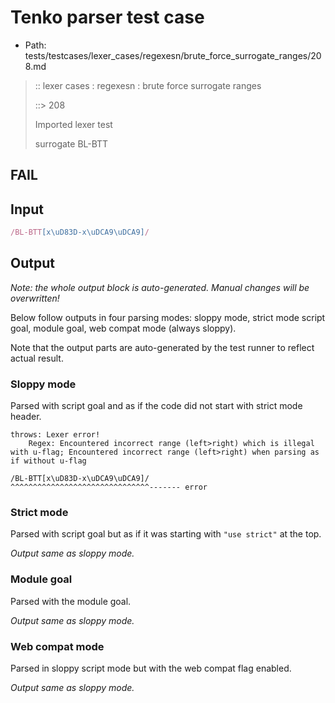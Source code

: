# Tenko parser test case

- Path: tests/testcases/lexer_cases/regexesn/brute_force_surrogate_ranges/208.md

> :: lexer cases : regexesn : brute force surrogate ranges
>
> ::> 208
>
> Imported lexer test
>
> surrogate BL-BTT

## FAIL

## Input

`````js
/BL-BTT[x\uD83D-x\uDCA9\uDCA9]/
`````

## Output

_Note: the whole output block is auto-generated. Manual changes will be overwritten!_

Below follow outputs in four parsing modes: sloppy mode, strict mode script goal, module goal, web compat mode (always sloppy).

Note that the output parts are auto-generated by the test runner to reflect actual result.

### Sloppy mode

Parsed with script goal and as if the code did not start with strict mode header.

`````
throws: Lexer error!
    Regex: Encountered incorrect range (left>right) which is illegal with u-flag; Encountered incorrect range (left>right) when parsing as if without u-flag

/BL-BTT[x\uD83D-x\uDCA9\uDCA9]/
^^^^^^^^^^^^^^^^^^^^^^^^^^^^^^^------- error
`````

### Strict mode

Parsed with script goal but as if it was starting with `"use strict"` at the top.

_Output same as sloppy mode._

### Module goal

Parsed with the module goal.

_Output same as sloppy mode._

### Web compat mode

Parsed in sloppy script mode but with the web compat flag enabled.

_Output same as sloppy mode._
